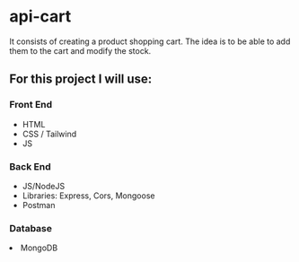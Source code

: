 # api-cart

<p>It consists of creating a product shopping cart. The idea is to be able to add them to the cart and modify the stock.</p>

<h2>For this project I will use:</h2>

<h3>Front End</h3>

<ul>
  <li>HTML</li>
  <li>CSS / Tailwind</li>
  <li>JS</li>
</ul>

<h3>Back End </h3>
  <ul>
    <li>JS/NodeJS</li>
    <li>Libraries: Express, Cors, Mongoose</li>
    <li>Postman </li>
  </ul>
<h3>Database</h3>
 <li>MongoDB</li>
